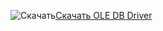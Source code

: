 ![Скачать](../ssms/media/download-icon.png)[Скачать OLE DB Driver](../connect/oledb/download-oledb-driver-for-sql-server.md)
